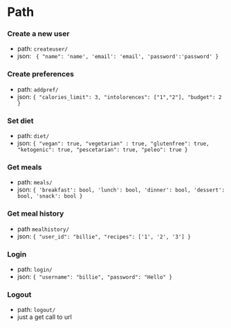 # Path 

### Create a new user
- path: `createuser/`
- json:
`
{
    "name": 'name',
    'email': 'email',
    'password':'password'
}`

### Create preferences
- path: `addpref/`
- json: 
`
{
    "calories_limit": 3,
    "intolorences": ["1","2"],
    "budget": 2
}
`
### Set diet
- path: `diet/`
- json:
`
 {
   "vegan": true,
   "vegetarian" : true,
   "glutenfree": true,
   "ketogenic": true,
   "pescetarian": true,
   "peleo": true
 }
 `

### Get meals
- path: `meals/`
- json:
`
 {
     'breakfast': bool,
     'lunch': bool,
     'dinner': bool,
     'dessert': bool,
     'snack': bool
}
`

### Get meal history
- path `mealhistory/`
- json:
`
{
    "user_id": "billie",
    "recipes": ['1', '2', '3']
}
`
### Login
- path: `login/`
- json:
`
{
    "username": "billie",
    "password": "Hello"
}
`
### Logout
- path: `logout/`
- just a get call to url